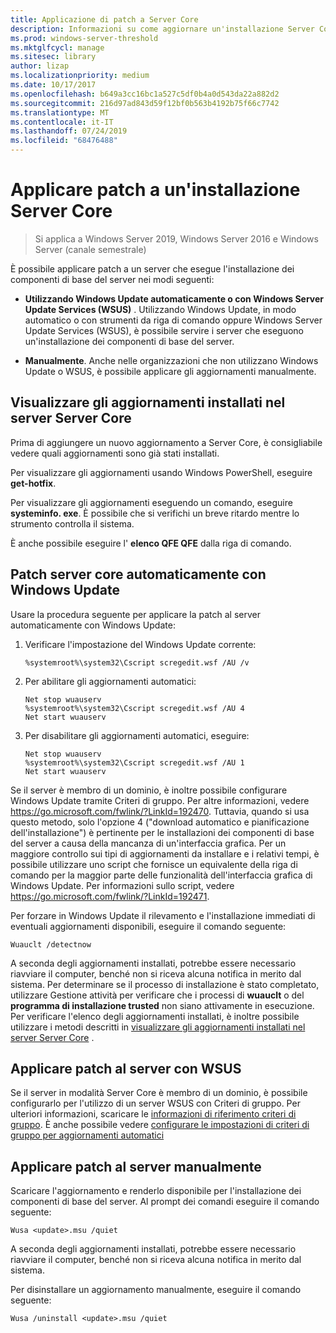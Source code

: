 ```yaml
---
title: Applicazione di patch a Server Core
description: Informazioni su come aggiornare un'installazione Server Core di Windows Server
ms.prod: windows-server-threshold
ms.mktglfcycl: manage
ms.sitesec: library
author: lizap
ms.localizationpriority: medium
ms.date: 10/17/2017
ms.openlocfilehash: b649a3cc16bc1a527c5df0b4a0d543da22a882d2
ms.sourcegitcommit: 216d97ad843d59f12bf0b563b4192b75f66c7742
ms.translationtype: MT
ms.contentlocale: it-IT
ms.lasthandoff: 07/24/2019
ms.locfileid: "68476488"
---
```

# <a name="patch-a-server-core-installation"></a>Applicare patch a un'installazione Server Core

> Si applica a Windows Server 2019, Windows Server 2016 e Windows Server (canale semestrale)

È possibile applicare patch a un server che esegue l'installazione dei componenti di base del server nei modi seguenti:

- **Utilizzando Windows Update automaticamente o con Windows Server Update Services (WSUS)** . Utilizzando Windows Update, in modo automatico o con strumenti da riga di comando oppure Windows Server Update Services (WSUS), è possibile servire i server che eseguono un'installazione dei componenti di base del server.

- **Manualmente**. Anche nelle organizzazioni che non utilizzano Windows Update o WSUS, è possibile applicare gli aggiornamenti manualmente.

## <a name="view-the-updates-installed-on-your-server-core-server"></a>Visualizzare gli aggiornamenti installati nel server Server Core
Prima di aggiungere un nuovo aggiornamento a Server Core, è consigliabile vedere quali aggiornamenti sono già stati installati.

Per visualizzare gli aggiornamenti usando Windows PowerShell, eseguire **get-hotfix**.

Per visualizzare gli aggiornamenti eseguendo un comando, eseguire **systeminfo. exe**. È possibile che si verifichi un breve ritardo mentre lo strumento controlla il sistema.

È anche possibile eseguire l' **elenco QFE QFE** dalla riga di comando. 

## <a name="patch-server-core-automatically-with-windows-update"></a>Patch server core automaticamente con Windows Update

Usare la procedura seguente per applicare la patch al server automaticamente con Windows Update:

1. Verificare l'impostazione del Windows Update corrente:
   ```
   %systemroot%\system32\Cscript scregedit.wsf /AU /v 
   ```

2. Per abilitare gli aggiornamenti automatici:

   ```
   Net stop wuauserv 
   %systemroot%\system32\Cscript scregedit.wsf /AU 4 
   Net start wuauserv
   ```  

3. Per disabilitare gli aggiornamenti automatici, eseguire:

   ```
   Net stop wuauserv 
   %systemroot%\system32\Cscript scregedit.wsf /AU 1 
   Net start wuauserv 
   ```

Se il server è membro di un dominio, è inoltre possibile configurare Windows Update tramite Criteri di gruppo. Per altre informazioni, vedere https://go.microsoft.com/fwlink/?LinkId=192470. Tuttavia, quando si usa questo metodo, solo l'opzione 4 ("download automatico e pianificazione dell'installazione") è pertinente per le installazioni dei componenti di base del server a causa della mancanza di un'interfaccia grafica. Per un maggiore controllo sui tipi di aggiornamenti da installare e i relativi tempi, è possibile utilizzare uno script che fornisce un equivalente della riga di comando per la maggior parte delle funzionalità dell'interfaccia grafica di Windows Update. Per informazioni sullo script, vedere https://go.microsoft.com/fwlink/?LinkId=192471.

Per forzare in Windows Update il rilevamento e l'installazione immediati di eventuali aggiornamenti disponibili, eseguire il comando seguente:

```
Wuauclt /detectnow 
```

A seconda degli aggiornamenti installati, potrebbe essere necessario riavviare il computer, benché non si riceva alcuna notifica in merito dal sistema. Per determinare se il processo di installazione è stato completato, utilizzare Gestione attività per verificare che i processi di **wuauclt** o del **programma di installazione trusted** non siano attivamente in esecuzione. Per verificare l'elenco degli aggiornamenti installati, è inoltre possibile utilizzare i metodi descritti in [visualizzare gli aggiornamenti installati nel server Server Core](#view-the-updates-installed-on-your-server-core-server) .

## <a name="patch-the-server-with-wsus"></a>Applicare patch al server con WSUS 

Se il server in modalità Server Core è membro di un dominio, è possibile configurarlo per l'utilizzo di un server WSUS con Criteri di gruppo. Per ulteriori informazioni, scaricare le [informazioni di riferimento criteri di gruppo](https://www.microsoft.com/download/details.aspx?id=25250). È anche possibile vedere [configurare le impostazioni di criteri di gruppo per aggiornamenti automatici](../windows-server-update-services/deploy/4-configure-group-policy-settings-for-automatic-updates.md)

## <a name="patch-the-server-manually"></a>Applicare patch al server manualmente

Scaricare l'aggiornamento e renderlo disponibile per l'installazione dei componenti di base del server.
Al prompt dei comandi eseguire il comando seguente:

```
Wusa <update>.msu /quiet 
```

A seconda degli aggiornamenti installati, potrebbe essere necessario riavviare il computer, benché non si riceva alcuna notifica in merito dal sistema.

Per disinstallare un aggiornamento manualmente, eseguire il comando seguente:

```
Wusa /uninstall <update>.msu /quiet 
```

